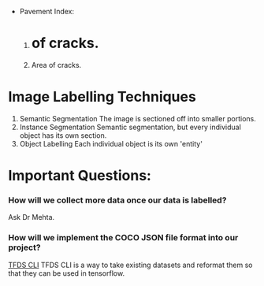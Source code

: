 - Pavement Index:
	1.  # of cracks.
	2. Area of cracks.

# Image Labelling Techniques
1. Semantic Segmentation
	The image is sectioned off into smaller portions.
2. Instance Segmentation
	Semantic segmentation, but every individual object has its own section.
3. Object Labelling
	Each individual object is its own 'entity'


# Important Questions:
### How will we collect more data once our data is labelled?
Ask Dr Mehta.


### How will we implement the COCO JSON file format into our project?
[TFDS CLI](https://www.tensorflow.org/datasets/add_dataset)
	TFDS CLI is a way to take existing datasets and reformat them so that they can be used in tensorflow.


